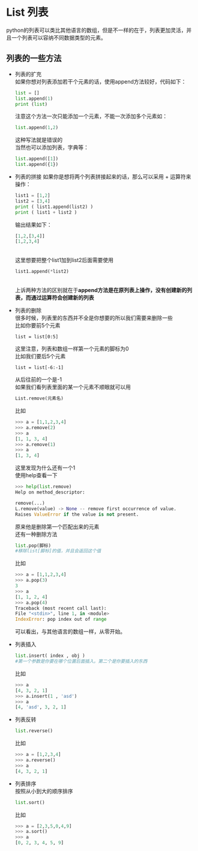 # List 列表
python的列表可以类比其他语言的数组，但是不一样的在于，列表更加灵活，并且一个列表可以容纳不同数据类型的元素。
## 列表的一些方法

* 列表的扩充
</br>如果你想对列表添加若干个元素的话，使用append方法较好，代码如下：
    ```python
    list = []
    list.append(1)
    print (list)
    ```
    注意这个方法一次只能添加一个元素，不能一次添加多个元素如：
    ```python
    list.append(1,2)
    ```
    这种写法就是错误的
</br>当然也可以添加列表，字典等：
    ```python
    list.append([1])
    list.append({1})
    ```
* 列表的拼接
    如果你是想将两个列表拼接起来的话，那么可以采用 + 运算符来操作：
    ```python
    list1 = [1,2]
    list2 = [3,4]
    print ( list1.append(list2) )
    print ( list1 + list2 )
    ```
    输出结果如下：
    ```python
    [1,2,[3,4]]
    [1,2,3,4]
    ```
    </br>这里想要把整个list1加到list2后面需要使用
    ```python
    list1.append(*list2)
    ```

    </br>上诉两种方法的区别就在于**append方法是在原列表上操作，没有创建新的列表，而通过运算符会创建新的列表**

* 列表的删除
    </br>很多时候，列表里的东西并不全是你想要的所以我们需要来删除一些
    </br>比如你要前5个元素
    ```pyhton
    list = list[0:5] 
    ```
    这里注意，列表和数组一样第一个元素的脚标为0
    </br>比如我们要后5个元素
    ```pyhton
    list = list[-6:-1]
    ```
    从后往前的一个是-1
    </br>如果我们看列表里面的某一个元素不顺眼就可以用
    ```python
    List.remove(元素名)
    ```
    比如
    ```python
    >>> a = [1,1,2,3,4]
    >>> a.remove(2)
    >>> a
    [1, 1, 3, 4]
    >>> a.remove(1)
    >>> a
    [1, 3, 4]
    ```
    这里发现为什么还有一个1
    </br>使用help查看一下
    ```python
    >>> help(list.remove)
    Help on method_descriptor:

    remove(...)
    L.remove(value) -> None -- remove first occurrence of value.
    Raises ValueError if the value is not present.
    ```
    原来他是删除第一个匹配出来的元素
    </br>还有一种删除方法
    ```python
    list.pop(脚标)
    #移除list[脚标]的值，并且会返回这个值
    ```
    比如
    ```python
    >>> a = [1,1,2,3,4]
    >>> a.pop(3)
    3
    >>> a
    [1, 1, 2, 4]
    >>> a.pop(4)
    Traceback (most recent call last):
    File "<stdin>", line 1, in <module>
    IndexError: pop index out of range
    ```
    可以看出，与其他语言的数组一样，从零开始。
* 列表插入
    ```python
    list.insert( index , obj )
    #第一个参数是你要在哪个位置后面插入。第二个是你要插入的东西
    ```
    比如
    ```python
    >>> a
    [4, 3, 2, 1]
    >>> a.insert(1 , 'asd')
    >>> a
    [4, 'asd', 3, 2, 1]
    ```
* 列表反转
    ```python
    list.reverse()
    ```
    比如
    ```python
    >>> a = [1,2,3,4]
    >>> a.reverse()
    >>> a
    [4, 3, 2, 1]
    ```
* 列表排序
    </br>按照从小到大的顺序排序
    ```python
    list.sort()
    ```
    比如
    ```python
    >>> a = [2,3,5,0,4,9]
    >>> a.sort()
    >>> a
    [0, 2, 3, 4, 5, 9]
    ```
